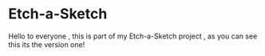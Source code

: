 # Etch-a-Sketch
  Hello to everyone , this is part of my Etch-a-Sketch  project , as you  can see this its  the version one!